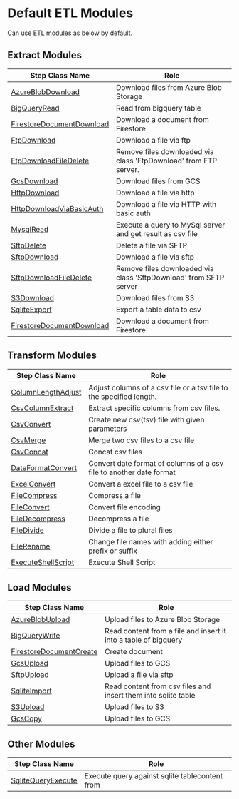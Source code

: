 # Default ETL Modules
Can use ETL modules as below by default.

## Extract Modules
|Step Class Name|Role|
|----------|-----------|
|[AzureBlobDownload](/docs/modules/azureblob_download.md)|Download files from Azure Blob Storage|
|[BigQueryRead](/docs/modules/bigquery_read.md)|Read from bigquery table|
|[FirestoreDocumentDownload](/docs/modules/firestore_document_download.md)|Download a document from Firestore|
|[FtpDownload](/docs/modules/ftp_download.md)|Download a file via ftp|
|[FtpDownloadFileDelete](/docs/modules/ftp_download_file_delete.md)|Remove files downloaded via class 'FtpDownload' from FTP server.|
|[GcsDownload](/docs/modules/gcs_download.md)|Download files from GCS|
|[HttpDownload](/docs/modules/http_download.md)|Download a file via http|
|[HttpDownloadViaBasicAuth](/docs/modules/http_download_via_basic_auth.md)|Download a file via HTTP with basic auth|
|[MysqlRead](/docs/modules/mysql_read.md)|Execute a query to MySql server and get result as csv file|
|[SftpDelete](/docs/modules/sftp_delete.md)|Delete a file via SFTP|
|[SftpDownload](/docs/modules/sftp_download.md)|Download a file via sftp|
|[SftpDownloadFileDelete](/docs/modules/sftp_download_file_delete.md)|Remove files downloaded via class 'SftpDownload' from SFTP server|
|[S3Download](/docs/modules/s3_download.md)|Download files from S3|
|[SqliteExport](/docs/modules/sqlite_export.md)|Export a table data to csv|
|[FirestoreDocumentDownload](/docs/modules/firestore_document_download.md)|Download a document from Firestore|


## Transform Modules
|Step Class Name|Role|
|----------|-----------|
|[ColumnLengthAdjust](/docs/modules/column_length_adjust.md)|Adjust columns of a csv file or a tsv file to the specified length.|
|[CsvColumnExtract](/docs/modules/csv_column_extract.md)|Extract specific columns from csv files.|
|[CsvConvert](/docs/modules/csv_convert.md)|Create new csv(tsv) file with given parameters|
|[CsvMerge](/docs/modules/csv_merge.md)|Merge two csv files to a csv file|
|[CsvConcat](/docs/modules/csv_concat.md)|Concat csv files|
|[DateFormatConvert](/docs/modules/date_format_convert.md)|Convert date format of columns of a csv file to another date format|
|[ExcelConvert](/docs/modules/excel_convert.md)|Convert a excel file to a csv file|
|[FileCompress](/docs/modules/file_compress.md)|Compress a file|
|[FileConvert](/docs/modules/file_convert.md)|Convert file encoding|
|[FileDecompress](/docs/modules/file_decompress.md)|Decompress a file|
|[FileDivide](/docs/modules/file_divide.md)|Divide a file to plural files|
|[FileRename](/docs/modules/file_rename.md)|Change file names with adding either prefix or suffix|
|[ExecuteShellScript](/docs/modules/execute_shell_script.md)|Execute Shell Script|


## Load Modules
|Step Class Name|Role|
|----------|-----------|
|[AzureBlobUpload](/docs/modules/azureblob_upload.md)|Upload files to Azure Blob Storage|
|[BigQueryWrite](/docs/modules/bigquery_write.md)|Read content from a file and insert it into a table of bigquery|
|[FirestoreDocumentCreate](/docs/modules/firestore_document_create.md)|Create document|
|[GcsUpload](/docs/modules/gcs_upload.md)|Upload files to GCS|
|[SftpUpload](/docs/modules/sftp_upload.md)|Upload a file via sftp|
|[SqliteImport](/docs/modules/sqlite_import.md)|Read content from csv files and insert them into sqlite table|
|[S3Upload](/docs/modules/s3_upload.md)|Upload files to S3|
|[GcsCopy](/docs/modules/bigquery_copy.md)|Upload files to GCS|


## Other Modules
|Step Class Name|Role|
|----------|-----------|
|[SqliteQueryExecute](/docs/modules/sqlite_query_execute.md)|Execute query against sqlite tablecontent from|

